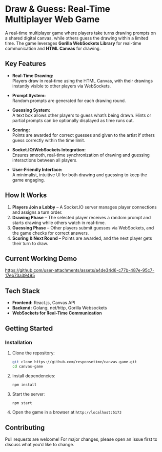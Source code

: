 # Draw & Guess: Real-Time Multiplayer Web Game

A real-time multiplayer game where players take turns drawing prompts on a shared digital canvas, while others guess the drawing within a limited time. The game leverages **Gorilla WebSockets Library** for real-time communication and **HTML Canvas** for drawing.

## Key Features

- **Real-Time Drawing:**  
  Players draw in real-time using the HTML Canvas, with their drawings instantly visible to other players via WebSockets.

- **Prompt System:**  
  Random prompts are generated for each drawing round.

- **Guessing System:**  
  A text box allows other players to guess what’s being drawn. Hints or partial prompts can be optionally displayed as time runs out.

- **Scoring:**  
  Points are awarded for correct guesses and given to the artist if others guess correctly within the time limit.

- **Socket.IO/WebSockets Integration:**  
  Ensures smooth, real-time synchronization of drawing and guessing interactions between all players.

- **User-Friendly Interface:**  
  A minimalist, intuitive UI for both drawing and guessing to keep the game engaging.

## How It Works

1. **Players Join a Lobby** – A Socket.IO server manages player connections and assigns a turn order.
2. **Drawing Phase** – The selected player receives a random prompt and starts drawing while others watch in real-time.
3. **Guessing Phase** – Other players submit guesses via WebSockets, and the game checks for correct answers.
4. **Scoring & Next Round** – Points are awarded, and the next player gets their turn to draw.

## Current Working Demo

https://github.com/user-attachments/assets/a4de34d6-c77b-487e-95c7-17eb73a39495

## Tech Stack
- **Frontend:** React.js, Canvas API
- **Backend:** Golang, net/http, Gorilla Websockets
- **WebSockets for Real-Time Communication**

## Getting Started
### **Installation**
1. Clone the repository:
   ```sh
   git clone https://github.com/responsetime/canvas-game.git
   cd canvas-game
   ```
2. Install dependencies:
   ```sh
   npm install
   ```
3. Start the server:
   ```sh
   npm start
   ```
4. Open the game in a browser at `http://localhost:5173`

## Contributing
Pull requests are welcome! For major changes, please open an issue first to discuss what you’d like to change.


